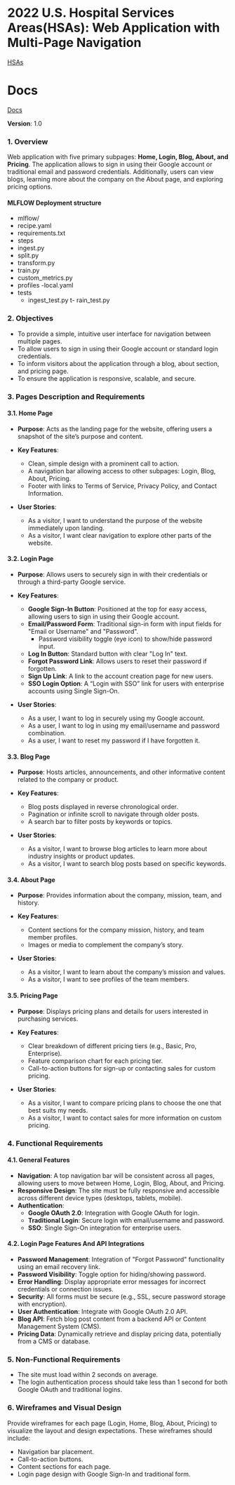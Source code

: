 # **2022 U.S. Hospital Services Areas(HSAs)**: Web Application with Multi-Page Navigation

[HSAs](https://lnshuti--hsas-datasette-ui.modal.run)

# Docs
[Docs](https://healthcare-services-areas-obga1oo27-lnshutis-projects.vercel.app)

**Version**: 1.0

### 1. Overview
Web application with five primary subpages: **Home, Login, Blog, About, and Pricing**. The application allows to sign in using their Google account or traditional email and password credentials. Additionally, users can view blogs, learning more about the company on the About page, and exploring pricing options.

#### MLFLOW Deployment structure
- mlflow/
 - recipe.yaml
 - requirements.txt
 - steps
 - ingest.py
 - split.py
 - transform.py
 - train.py
 - custom_metrics.py
 - profiles
    -local.yaml
 - tests
    - ingest_test.py
    t- rain_test.py

### 2. Objectives
- To provide a simple, intuitive user interface for navigation between multiple pages.
- To allow users to sign in using their Google account or standard login credentials.
- To inform visitors about the application through a blog, about section, and pricing page.
- To ensure the application is responsive, scalable, and secure.

### 3. Pages Description and Requirements

#### 3.1. Home Page
- **Purpose**: Acts as the landing page for the website, offering users a snapshot of the site’s purpose and content.
- **Key Features**:
  - Clean, simple design with a prominent call to action.
  - A navigation bar allowing access to other subpages: Login, Blog, About, Pricing.
  - Footer with links to Terms of Service, Privacy Policy, and Contact Information.
  
- **User Stories**:
  - As a visitor, I want to understand the purpose of the website immediately upon landing.
  - As a visitor, I want clear navigation to explore other parts of the website.

#### 3.2. Login Page
- **Purpose**: Allows users to securely sign in with their credentials or through a third-party Google service.
- **Key Features**:
  - **Google Sign-In Button**: Positioned at the top for easy access, allowing users to sign in using their Google account.
  - **Email/Password Form**: Traditional sign-in form with input fields for "Email or Username" and "Password".
    - Password visibility toggle (eye icon) to show/hide password input.
  - **Log In Button**: Standard button with clear "Log In" text.
  - **Forgot Password Link**: Allows users to reset their password if forgotten.
  - **Sign Up Link**: A link to the account creation page for new users.
  - **SSO Login Option**: A “Login with SSO” link for users with enterprise accounts using Single Sign-On.
  
- **User Stories**:
  - As a user, I want to log in securely using my Google account.
  - As a user, I want to log in using my email/username and password combination.
  - As a user, I want to reset my password if I have forgotten it.

#### 3.3. Blog Page
- **Purpose**: Hosts articles, announcements, and other informative content related to the company or product.
- **Key Features**:
  - Blog posts displayed in reverse chronological order.
  - Pagination or infinite scroll to navigate through older posts.
  - A search bar to filter posts by keywords or topics.
  
- **User Stories**:
  - As a visitor, I want to browse blog articles to learn more about industry insights or product updates.
  - As a visitor, I want to search blog posts based on specific keywords.

#### 3.4. About Page
- **Purpose**: Provides information about the company, mission, team, and history.
- **Key Features**:
  - Content sections for the company mission, history, and team member profiles.
  - Images or media to complement the company’s story.
  
- **User Stories**:
  - As a visitor, I want to learn about the company’s mission and values.
  - As a visitor, I want to see profiles of the team members.

#### 3.5. Pricing Page
- **Purpose**: Displays pricing plans and details for users interested in purchasing services.
- **Key Features**:
  - Clear breakdown of different pricing tiers (e.g., Basic, Pro, Enterprise).
  - Feature comparison chart for each pricing tier.
  - Call-to-action buttons for sign-up or contacting sales for custom pricing.
  
- **User Stories**:
  - As a visitor, I want to compare pricing plans to choose the one that best suits my needs.
  - As a visitor, I want to contact sales for more information on custom pricing.

### 4. Functional Requirements

#### 4.1. General Features
- **Navigation**: A top navigation bar will be consistent across all pages, allowing users to move between Home, Login, Blog, About, and Pricing.
- **Responsive Design**: The site must be fully responsive and accessible across different device types (desktops, tablets, mobile).
- **Authentication**:
  - **Google OAuth 2.0**: Integration with Google OAuth for login.
  - **Traditional Login**: Secure login with email/username and password.
  - **SSO**: Single Sign-On integration for enterprise users.
  
#### 4.2. Login Page Features And API Integrations
- **Password Management**: Integration of "Forgot Password" functionality using an email recovery link.
- **Password Visibility**: Toggle option for hiding/showing password.
- **Error Handling**: Display appropriate error messages for incorrect credentials or connection issues.
- **Security**: All forms must be secure (e.g., SSL, secure password storage with encryption).
- **User Authentication**: Integrate with Google OAuth 2.0 API.
- **Blog API**: Fetch blog post content from a backend API or Content Management System (CMS).
- **Pricing Data**: Dynamically retrieve and display pricing data, potentially from a CMS or database.

### 5. Non-Functional Requirements

- The site must load within 2 seconds on average.
- The login authentication process should take less than 1 second for both Google OAuth and traditional logins.


### 6. Wireframes and Visual Design

Provide wireframes for each page (Login, Home, Blog, About, Pricing) to visualize the layout and design expectations. These wireframes should include:
- Navigation bar placement.
- Call-to-action buttons.
- Content sections for each page.
- Login page design with Google Sign-In and traditional form.

